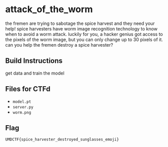 # attack_of_the_worm

the fremen are trying to sabotage the spice harvest and they need your help! spice harvesters have worm image recognition technology to know when to avoid a worm attack. luckily for you, a hacker genius got access to the pixels of the worm image, but you can only change up to 30 pixels of it. can you help the fremen destroy a spice harvester?

## Build Instructions

get data and train the model

## Files for CTFd

- `model.pt`
- `server.py`
- `worm.png`

## Flag

`UMDCTF{spice_harvester_destroyed_sunglasses_emoji}`

